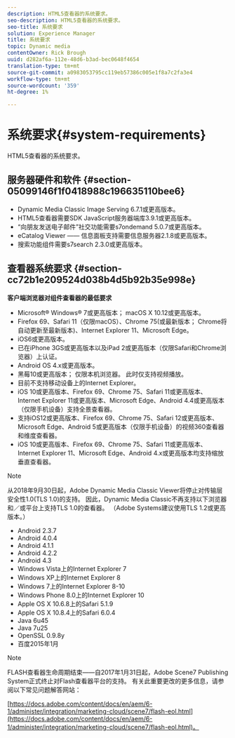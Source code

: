 ```yaml
---
description: HTML5查看器的系统要求。
seo-description: HTML5查看器的系统要求。
seo-title: 系统要求
solution: Experience Manager
title: 系统要求
topic: Dynamic media
contentOwner: Rick Brough
uuid: d282af6a-112e-48d6-b3ad-bec0648f4654
translation-type: tm+mt
source-git-commit: a0983053795cc119eb57386c005e1f8a7c2fa3e4
workflow-type: tm+mt
source-wordcount: '359'
ht-degree: 1%

---
```



# 系统要求{#system-requirements}

HTML5查看器的系统要求。

<!-- Updated June 1, 2020 from https://wiki.corp.adobe.com/pages/viewpage.action?spaceKey=scene7qa&title=s7Viewers%2C+S7SDK%2C+S7OnDemand+Release+Notes - Contact is Sasha -->

## 服务器硬件和软件 {#section-05099146f1f0418988c196635110bee6}

* Dynamic Media Classic Image Serving 6.7.1或更高版本。
* HTML5查看器需要SDK JavaScript服务器端库3.9.1或更高版本。
* “向朋友发送电子邮件”社交功能需要s7ondemand 5.0.7或更高版本。
* eCatalog Viewer —— 信息面板支持需要信息服务器2.1.8或更高版本。
* 搜索功能组件需要s7search 2.3.0或更高版本。

## 查看器系统要求 {#section-cc72b1e209524d038b4d5b92b35e998e}

**客户端浏览器对组件查看器的最低要求**

* Microsoft® Windows® 7或更高版本； macOS X 10.12或更高版本。
* Firefox 69、Safari 11（仅限macOS）、Chrome 75(或最新版本； Chrome将自动更新至最新版本)、Internet Explorer 11、Microsoft Edge。
* iOS6或更高版本。
* 已在iPhone 3GS或更高版本以及iPad 2或更高版本（仅限Safari和Chrome浏览器）上认证。
* Android OS 4.x或更高版本。
* 黑莓10或更高版本； 仅限本机浏览器。 此时仅支持视频播放。
* 目前不支持移动设备上的Internet Explorer。
* iOS 10或更高版本、Firefox 69、Chrome 75、Safari 11或更高版本、Internet Explorer 11或更高版本、Microsoft Edge、Android 4.4或更高版本（仅限手机设备）支持全景查看器。
* 支持iOS12或更高版本、Firefox 69、Chrome 75、Safari 12或更高版本、Microsoft Edge、Android 5或更高版本（仅限手机设备）的视频360查看器和维度查看器。
* iOS 10或更高版本、Firefox 69、Chrome 75、Safari 11或更高版本、Internet Explorer 11、Microsoft Edge、Android 4.x或更高版本均支持缩放垂直查看器。

<!--<a id="section_1486A48CD38F42E3956E022A48207727"></a>-->

>[!NOTE]
>
>从2018年9月30日起，Adobe Dynamic Media Classic Viewer将停止对传输层安全性1.0(TLS 1.0)的支持。 因此，Dynamic Media Classic不再支持以下浏览器和／或平台上支持TLS 1.0的查看器。 （Adobe Systems建议使用TLS 1.2或更高版本。）

* Android 2.3.7
* Android 4.0.4
* Android 4.1.1
* Android 4.2.2
* Android 4.3
* Windows Vista上的Internet Explorer 7
* Windows XP上的Internet Explorer 8
* Windows 7上的Internet Explorer 8-10
* Windows Phone 8.0上的Internet Explorer 10
* Apple OS X 10.6.8上的Safari 5.1.9
* Apple OS X 10.8.4上的Safari 6.0.4
* Java 6u45
* Java 7u25
* OpenSSL 0.9.8y
* 百度2015年1月

<!--<a id="section_CF857D27B09D4B09999D79DA2628DDEE"></a>-->

>[!NOTE]
>
>FLASH查看器生命周期结束——自2017年1月31日起，Adobe Scene7 Publishing System正式终止对Flash查看器平台的支持。 有关此重要更改的更多信息，请参阅以下常见问题解答网站：

[https://docs.adobe.com/content/docs/en/aem/6-1/administer/integration/marketing-cloud/scene7/flash-eol.html](https://docs.adobe.com/content/docs/en/aem/6-1/administer/integration/marketing-cloud/scene7/flash-eol.html)。
